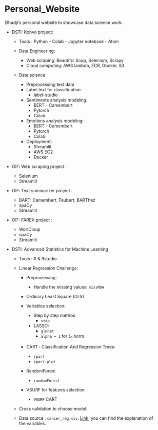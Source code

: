 # Personal_Website
Elhadji's personal website to showcase data science work:

- DSTI: Konvo project:
  - Tools : Python - Colab - Jupyter notebook - Atom
  - Data Engineering:
    - Web scraping: Beautiful Soup, Selenium, Scrapy
    - Cloud computing: AWS lambda, ECR, Docker, S3

  - Data science
    - Preprocessing text data
    - Label text for classification:
      - label-studio
    - Sentiments analysis modeling:
      - BERT - Camembert
      - Pytorch
      - Colab
    - Emotions analysis modeling:
      - BERT - Camembert
      - Pytorch
      - Colab
    - Deployment:
      - Streamlit
      - AWS EC2
      - Docker

- OIF: Web scraping project :
  - Selenium
  - Streamlit

- OIF: Text summarizer project :
  - BART: Camembert, Faubert, BARThez
  - spaCy
  - Streamlit

- OIF: FAREX project :
  - WorlCloup
  - spaCy
  - Streamlit

- DSTI: Advanced Statistics for Machine Learning
  - Tools : R & Rstudio
  - Linear Regression Challenge:
    - Preprocessing:
      - Handle the missing values: `missMDA`
    - Ordinary Least Square (OLS)
    - Variables selection:
      - Step by step method
        - `step`
      - LASSO:
        - `glmnet`
        - `alpha = 1` for $L_1$ norm

    - CART : Classification And Regression Trees:
      - `rpart`
      - `rpart.plot`

    - RandomForest
      - `randomForest`

    - VSURF for features selection
      - `VSURF` CART

  - Cross validation to choose model.
  - Data source : `cancer_reg.csv`.
  [Link](https://data.world/exercises/linear-regression-exercise-1/workspace/file?filename=cancer_reg.csv), you can find the explanation of the variables.
